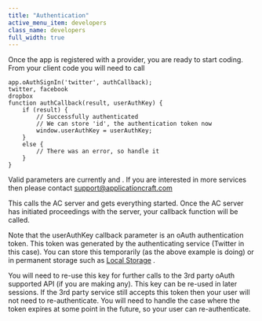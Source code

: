 ```yaml
---
title: "Authentication"
active_menu_item: developers
class_name: developers
full_width: true
---
```



Once the app is registered with a provider, you are ready to start coding. From your client code you will need to call

    app.oAuthSignIn('twitter', authCallback);
    twitter, facebook
    dropbox
    function authCallback(result, userAuthKey) {
        if (result) {
            // Successfully authenticated   
            // We can store 'id', the authentication token now
            window.userAuthKey = userAuthKey;
        }
        else {
            // There was an error, so handle it 
        }
    }
     
   

Valid parameters are currently and . If you are interested in more services then please contact support@applicationcraft.com

This calls the AC server and gets everything started. Once the AC server has initiated proceedings with the server, your callback function will be called.

Note that the userAuthKey callback parameter is an oAuth authentication token. This token was generated by the authenticating service (Twitter in this case). You can store this temporarily (as the above example is doing) or in permanent storage such as [Local Storage](/developers/documentation/product-guide/data-storage/mobile-client-side-data-storage/local-storage-example) .

You will need to re-use this key for further calls to the 3rd party oAuth supported API (if you are making any). This key can be re-used in later sessions. If the 3rd party service still accepts this token then your user will not need to re-authenticate. You will need to handle the case where the token expires at some point in the future, so your user can re-authenticate.

